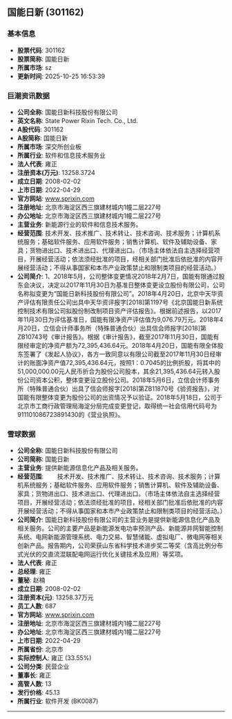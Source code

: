 ## 国能日新 (301162)

### 基本信息

- **股票代码**: 301162
- **股票简称**: 国能日新
- **所属市场**: sz
- **更新时间**: 2025-10-25 16:53:39

### 巨潮资讯数据

- **公司全称**: 国能日新科技股份有限公司
- **英文名称**: State Power Rixin Tech. Co., Ltd.
- **A股代码**: 301162
- **A股简称**: 国能日新
- **所属市场**: 深交所创业板
- **所属行业**: 软件和信息技术服务业
- **法人代表**: 雍正
- **注册资本(万元)**: 13258.3724
- **成立日期**: 2008-02-02
- **上市日期**: 2022-04-29
- **官方网站**: www.sprixin.com
- **注册地址**: 北京市海淀区西三旗建材城内1幢二层227号
- **办公地址**: 北京市海淀区西三旗建材城内1幢二层227号
- **主营业务**: 新能源行业的软件和信息技术服务。
- **经营范围**: 技术开发、技术推广、技术转让、技术咨询、技术服务；计算机系统服务；基础软件服务、应用软件服务；销售计算机、软件及辅助设备、家具；货物进出口、技术进出口、代理进出口。（市场主体依法自主选择经营项目，开展经营活动；依法须经批准的项目，经相关部门批准后依批准的内容开展经营活动；不得从事国家和本市产业政策禁止和限制类项目的经营活动。）
- **公司简介**: 1、2018年5月，公司整体变更情况2018年2月7日，国能有限通过股东会决议，决定以2017年11月30日为基准日整体变更设立股份有限公司，公司名称拟变更为“国能日新科技股份有限公司”。2018年4月20日，北京中天华资产评估有限责任公司出具中天华资评报字[2018]第1197号《北京国能日新系统控制技术有限公司拟股份制改制项目资产评估报告》。根据前述报告，以2017年11月30日为评估基准日，国能有限净资产评估值为9,076.79万元。2018年4月20日，立信会计师事务所（特殊普通合伙）出具信会师报字[2018]第ZB10743号《审计报告》。根据《审计报告》，截至2017年11月30日，国能有限经审定的净资产额为72,395,436.64元。2018年4月20日，国能有限全体股东签署了《发起人协议》，各方一致同意以有限公司截至2017年11月30日经审计的账面净资产值72,395,436.64元，按照1：0.7045的比例折股，将其中的51,000,000.00元人民币折合为股份公司股本，其余21,395,436.64元转入股份公司资本公积，整体变更设立股份公司。2018年5月6日，立信会计师事务所（特殊普通合伙）出具了信会师报字[2018]第ZB11870号《验资报告》，对国能有限整体变更为股份公司的出资情况予以验证。2018年5月18日，公司于北京市工商行政管理局海淀分局完成变更登记，取得统一社会信用代码号为911101086723891430的《营业执照》。

### 雪球数据

- **公司全称**: 国能日新科技股份有限公司
- **公司简称**: 国能日新
- **主营业务**: 提供新能源信息化产品及相关服务。
- **经营范围**: 　　技术开发、技术推广、技术转让、技术咨询、技术服务；计算机系统服务；基础软件服务、应用软件服务；销售计算机、软件及辅助设备、家具；货物进出口、技术进出口、代理进出口。（市场主体依法自主选择经营项目，开展经营活动；依法须经批准的项目，经相关部门批准后依批准的内容开展经营活动；不得从事国家和本市产业政策禁止和限制类项目的经营活动。）
- **公司简介**: 国能日新科技股份有限公司的主营业务是提供新能源信息化产品及相关服务。公司的主要产品是新能源发电功率预测产品、新能源并网智能控制系统、电网新能源管理系统、电力交易、智慧储能、虚拟电厂、微电网等相关创新产品。报告期内，公司荣获山东省科学技术进步奖二等奖（含高比例分布式光伏的交直流混联配电网运行优化关键技术及应用）等奖项。
- **法人代表**: 雍正
- **总经理**: 雍正
- **董秘**: 赵楠
- **成立日期**: 2008-02-02
- **注册资本(元)**: 13258.37万元
- **员工人数**: 687
- **官方网站**: www.sprixin.com
- **注册地址**: 北京市海淀区西三旗建材城内1幢二层227号
- **办公地址**: 北京市海淀区西三旗建材城内1幢二层227号
- **上市日期**: 2022-04-29
- **所属省份**: 北京市
- **实际控制人**: 雍正 (33.55%)
- **公司分类**: 民营企业
- **董事长**: 雍正
- **高管人数**: 13
- **发行价格**: 45.13
- **所属行业**: 软件开发 (BK0087)

---